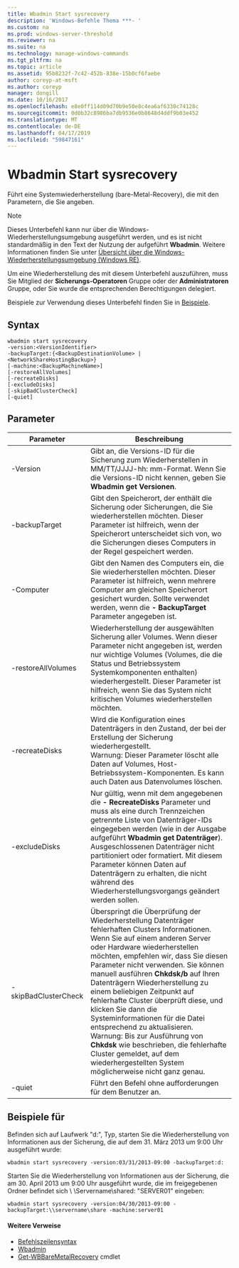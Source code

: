```yaml
---
title: Wbadmin Start sysrecovery
description: 'Windows-Befehle Thema ***- '
ms.custom: na
ms.prod: windows-server-threshold
ms.reviewer: na
ms.suite: na
ms.technology: manage-windows-commands
ms.tgt_pltfrm: na
ms.topic: article
ms.assetid: 95b8232f-7c42-452b-838e-15b0cf6faebe
author: coreyp-at-msft
ms.author: coreyp
manager: dongill
ms.date: 10/16/2017
ms.openlocfilehash: e8e0ff114d09d70b9e50e8c4ea6af6330c74128c
ms.sourcegitcommit: 0d0b32c8986ba7db9536e0b8648d4ddf9b03e452
ms.translationtype: MT
ms.contentlocale: de-DE
ms.lasthandoff: 04/17/2019
ms.locfileid: "59847161"
---
```

# <a name="wbadmin-start-sysrecovery"></a>Wbadmin Start sysrecovery



Führt eine Systemwiederherstellung (bare-Metal-Recovery), die mit den Parametern, die Sie angeben.

> [!NOTE]
> Dieses Unterbefehl kann nur über die Windows-Wiederherstellungsumgebung ausgeführt werden, und es ist nicht standardmäßig in den Text der Nutzung der aufgeführt **Wbadmin**. Weitere Informationen finden Sie unter [Übersicht über die Windows-Wiederherstellungsumgebung (Windows RE)](https://technet.microsoft.com/library/hh825173.aspx).

Um eine Wiederherstellung des mit diesem Unterbefehl auszuführen, muss Sie Mitglied der **Sicherungs-Operatoren** Gruppe oder der **Administratoren** Gruppe, oder Sie wurde die entsprechenden Berechtigungen delegiert.

Beispiele zur Verwendung dieses Unterbefehl finden Sie in [Beispiele](#BKMK_examples).

## <a name="syntax"></a>Syntax

```
wbadmin start sysrecovery
-version:<VersionIdentifier>
-backupTarget:{<BackupDestinationVolume> | <NetworkShareHostingBackup>}
[-machine:<BackupMachineName>]
[-restoreAllVolumes]
[-recreateDisks]
[-excludeDisks]
[-skipBadClusterCheck]
[-quiet]
```

## <a name="parameters"></a>Parameter

|Parameter|Beschreibung|
|---------|-----------|
|-Version|Gibt an, die Versions-ID für die Sicherung zum Wiederherstellen in MM/TT/JJJJ-hh: mm-Format. Wenn Sie die Versions-ID nicht kennen, geben Sie **Wbadmin get Versionen**.|
|-backupTarget|Gibt den Speicherort, der enthält die Sicherung oder Sicherungen, die Sie wiederherstellen möchten. Dieser Parameter ist hilfreich, wenn der Speicherort unterscheidet sich von, wo die Sicherungen dieses Computers in der Regel gespeichert werden.|
|-Computer|Gibt den Namen des Computers ein, die Sie wiederherstellen möchten. Dieser Parameter ist hilfreich, wenn mehrere Computer am gleichen Speicherort gesichert wurden. Sollte verwendet werden, wenn die **- BackupTarget** Parameter angegeben ist.|
|-restoreAllVolumes|Wiederherstellung der ausgewählten Sicherung aller Volumes. Wenn dieser Parameter nicht angegeben ist, werden nur wichtige Volumes (Volumes, die die Status und Betriebssystem Systemkomponenten enthalten) wiederhergestellt. Dieser Parameter ist hilfreich, wenn Sie das System nicht kritischen Volumes wiederherstellen möchten.|
|-recreateDisks|Wird die Konfiguration eines Datenträgers in den Zustand, der bei der Erstellung der Sicherung wiederhergestellt.</br>Warnung: Dieser Parameter löscht alle Daten auf Volumes, Host-Betriebssystem-Komponenten. Es kann auch Daten aus Datenvolumes löschen.|
|-excludeDisks|Nur gültig, wenn mit dem angegebenen die **- RecreateDisks** Parameter und muss als eine durch Trennzeichen getrennte Liste von Datenträger-IDs eingegeben werden (wie in der Ausgabe aufgeführt **Wbadmin get Datenträger**). Ausgeschlossenen Datenträger nicht partitioniert oder formatiert. Mit diesem Parameter können Daten auf Datenträgern zu erhalten, die nicht während des Wiederherstellungsvorgangs geändert werden sollen.|
|-skipBadClusterCheck|Überspringt die Überprüfung der Wiederherstellung Datenträger fehlerhaften Clusters Informationen. Wenn Sie auf einem anderen Server oder Hardware wiederherstellen möchten, empfehlen wir, dass Sie diesen Parameter nicht verwenden. Sie können manuell ausführen **Chkdsk/b** auf Ihren Datenträgern Wiederherstellung zu einem beliebigen Zeitpunkt auf fehlerhafte Cluster überprüft diese, und klicken Sie dann die Systeminformationen für die Datei entsprechend zu aktualisieren.</br>Warnung: Bis zur Ausführung von **Chkdsk** wie beschrieben, die fehlerhafte Cluster gemeldet, auf dem wiederhergestellten System möglicherweise nicht ganz genau.|
|-quiet|Führt den Befehl ohne aufforderungen für dem Benutzer an.|

## <a name="BKMK_examples"></a>Beispiele für

Befinden sich auf Laufwerk "d:", Typ, starten Sie die Wiederherstellung von Informationen aus der Sicherung, die auf dem 31. März 2013 um 9:00 Uhr ausgeführt wurde:
```
wbadmin start sysrecovery -version:03/31/2013-09:00 -backupTarget:d:
```
Starten Sie die Wiederherstellung von Informationen aus der Sicherung, die am 30. April 2013 um 9:00 Uhr ausgeführt wurde, die im freigegebenen Ordner befindet sich \\ \\Servername\shared: "SERVER01" eingeben:
```
wbadmin start sysrecovery -version:04/30/2013-09:00 -backupTarget:\\servername\share -machine:server01
```

#### <a name="additional-references"></a>Weitere Verweise

-   [Befehlszeilensyntax](command-line-syntax-key.md)
-   [Wbadmin](wbadmin.md)
-   [Get-WBBareMetalRecovery](https://technet.microsoft.com/library/jj902461.aspx) cmdlet